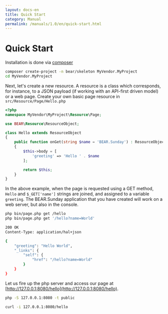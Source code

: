 ```yaml
---
layout: docs-en
title: Quick Start
category: Manual
permalink: /manuals/1.0/en/quick-start.html
---
```

# Quick Start

Installation is done via [composer](http://getcomposer.org)

```bash
composer create-project -n bear/skeleton MyVendor.MyProject
cd MyVendor.MyProject
```

Next, let's create a new resource. A resource is a class which corresponds, for instance, to a JSON payload (if working with an API-first driven model) 
or a web page.
Create your own basic page resource in `src/Resource/Page/Hello.php`

```php
<?php
namespace MyVendor\MyProject\Resource\Page;

use BEAR\Resource\ResourceObject;

class Hello extends ResourceObject
{
    public function onGet(string $name = 'BEAR.Sunday') : ResourceObject
    {
        $this->body = [
            'greeting' => 'Hello ' . $name
        ];

        return $this;
    }
}
```

In the above example, when the page is requested using a GET method, `Hello` and `$_GET['name']` strings are joined, and assigned to a variable `greeting`.
The BEAR.Sunday application that you have created will work on a web server, but also in the console.

```bash
php bin/page.php get /hello
php bin/page.php get '/hello?name=World'
```

```bash
200 OK
Content-Type: application/hal+json

{
    "greeting": "Hello World",
    "_links": {
        "self": {
            "href": "/hello?name=World"
        }
    }
}
```

Let us fire up the php server and access our page at [http://127.0.0.1:8080/hello](http://127.0.0.1:8080/hello).

```bash
php -S 127.0.0.1:8080 -t public
```

```bash
curl -i 127.0.0.1:8080/hello
```
